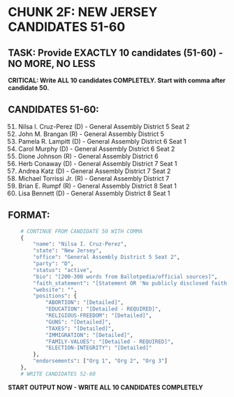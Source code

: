 # CHUNK 2F: NEW JERSEY CANDIDATES 51-60

## TASK: Provide EXACTLY 10 candidates (51-60) - NO MORE, NO LESS

**CRITICAL: Write ALL 10 candidates COMPLETELY. Start with comma after candidate 50.**

## CANDIDATES 51-60:

51. Nilsa I. Cruz-Perez (D) - General Assembly District 5 Seat 2
52. John M. Brangan (R) - General Assembly District 5
53. Pamela R. Lampitt (D) - General Assembly District 6 Seat 1
54. Carol Murphy (D) - General Assembly District 6 Seat 2
55. Dione Johnson (R) - General Assembly District 6
56. Herb Conaway (D) - General Assembly District 7 Seat 1
57. Andrea Katz (D) - General Assembly District 7 Seat 2
58. Michael Torrissi Jr. (R) - General Assembly District 7
59. Brian E. Rumpf (R) - General Assembly District 8 Seat 1
60. Lisa Bennett (D) - General Assembly District 8 Seat 1

## FORMAT:

```python
    # CONTINUE FROM CANDIDATE 50 WITH COMMA
    {
        "name": "Nilsa I. Cruz-Perez",
        "state": "New Jersey",
        "office": "General Assembly District 5 Seat 2",
        "party": "D",
        "status": "active",
        "bio": "[200-300 words from Ballotpedia/official sources]",
        "faith_statement": "[Statement OR 'No publicly disclosed faith statement']",
        "website": "",
        "positions": {
            "ABORTION": "[Detailed]",
            "EDUCATION": "[Detailed - REQUIRED]",
            "RELIGIOUS-FREEDOM": "[Detailed]",
            "GUNS": "[Detailed]",
            "TAXES": "[Detailed]",
            "IMMIGRATION": "[Detailed]",
            "FAMILY-VALUES": "[Detailed - REQUIRED]",
            "ELECTION-INTEGRITY": "[Detailed]"
        },
        "endorsements": ["Org 1", "Org 2", "Org 3"]
    },
    # WRITE CANDIDATES 52-60

```



**START OUTPUT NOW - WRITE ALL 10 CANDIDATES COMPLETELY**
